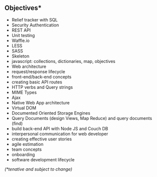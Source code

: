 ## Objectives* 

- Relief tracker with SQL
- Security Authentication
- REST API
- Unit testing
- Waffle.io
- LESS
- SASS
- Skeleton
- javascript: collections, dictionaries, map, objectives
- Web architecture 
- request/response lifecycle
- front-end/back-end concepts
- creating basic API routes
- HTTP verbs and Query strings
- MIME Types
- Ajax
- Native Web App architecture 
- Virtual DOM
- Documented Oriented Storage Engines
- Query Documents (design Views, Map Reduce) and query documents (find)
- build back-end API with Node JS and Couch DB
- interpersonal communication for web developer
- creating effective user stories
- agile estimation
- team concepts
- onboarding
- software development lifecycle

*(\*tenative and subject to change)*
